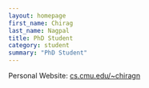 ```yaml
---
layout: homepage
first_name: Chirag
last_name: Nagpal
title: PhD Student
category: student
summary: "PhD Student"
---
```

Personal Website: [cs.cmu.edu/~chiragn](http://cs.cmu.edu/~chiragn)

